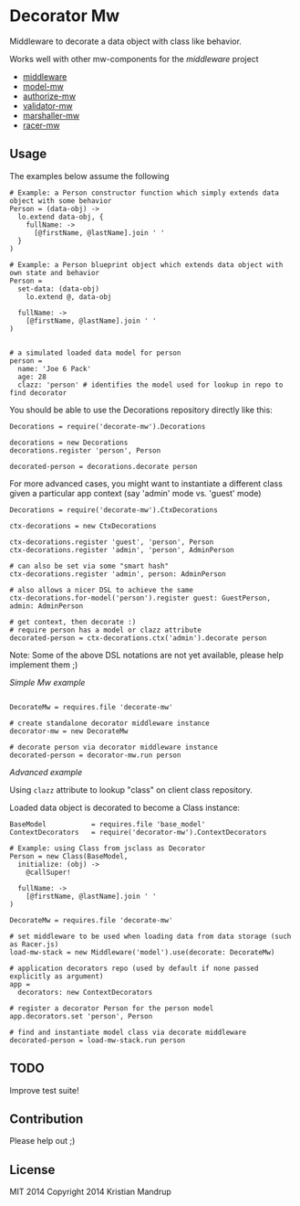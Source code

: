 # Decorator Mw

Middleware to decorate a data object with class like behavior.

Works well with other mw-components for the *middleware* project

* [middleware](https://github.com/kristianmandrup/middleware)
* [model-mw](https://github.com/kristianmandrup/model-mw)
* [authorize-mw](https://github.com/kristianmandrup/authorize-mw)
* [validator-mw](https://github.com/kristianmandrup/validator-mw)
* [marshaller-mw](https://github.com/kristianmandrup/marshaller-mw)
* [racer-mw](https://github.com/kristianmandrup/racer-mw)

## Usage

The examples below assume the following

```LiveScript
# Example: a Person constructor function which simply extends data object with some behavior
Person = (data-obj) ->
  lo.extend data-obj, {  
    fullName: ->
      [@firstName, @lastName].join ' '
  }
)

# Example: a Person blueprint object which extends data object with own state and behavior
Person =
  set-data: (data-obj)
    lo.extend @, data-obj

  fullName: ->
    [@firstName, @lastName].join ' '
)


# a simulated loaded data model for person
person =
  name: 'Joe 6 Pack'
  age: 28
  clazz: 'person' # identifies the model used for lookup in repo to find decorator
```

You should be able to use the Decorations repository directly like this:

```LiveScript
Decorations = require('decorate-mw').Decorations

decorations = new Decorations
decorations.register 'person', Person

decorated-person = decorations.decorate person
```

For more advanced cases, you might want to instantiate a different class given a particular app context (say 'admin' mode vs. 'guest' mode)

```LiveScript
Decorations = require('decorate-mw').CtxDecorations

ctx-decorations = new CtxDecorations

ctx-decorations.register 'guest', 'person', Person
ctx-decorations.register 'admin', 'person', AdminPerson

# can also be set via some "smart hash"
ctx-decorations.register 'admin', person: AdminPerson

# also allows a nicer DSL to achieve the same
ctx-decorations.for-model('person').register guest: GuestPerson, admin: AdminPerson

# get context, then decorate :)
# require person has a model or clazz attribute
decorated-person = ctx-decorations.ctx('admin').decorate person
```

Note: Some of the above DSL notations are not yet available, please help implement them ;)

*Simple Mw example*

```LiveScript

DecorateMw = requires.file 'decorate-mw'

# create standalone decorator middleware instance
decorator-mw = new DecorateMw

# decorate person via decorator middleware instance
decorated-person = decorator-mw.run person
```

*Advanced example*

Using `clazz` attribute to lookup "class" on client class repository.

Loaded data object is decorated to become a Class instance:

```LiveScript
BaseModel           = requires.file 'base_model'
ContextDecorators   = require('decorator-mw').ContextDecorators

# Example: using Class from jsclass as Decorator
Person = new Class(BaseModel,
  initialize: (obj) ->
    @callSuper!

  fullName: ->
    [@firstName, @lastName].join ' '
)

DecorateMw = requires.file 'decorate-mw'

# set middleware to be used when loading data from data storage (such as Racer.js)
load-mw-stack = new Middleware('model').use(decorate: DecorateMw)

# application decorators repo (used by default if none passed explicitly as argument)
app =
  decorators: new ContextDecorators

# register a decorator Person for the person model
app.decorators.set 'person', Person

# find and instantiate model class via decorate middleware
decorated-person = load-mw-stack.run person
```

## TODO

Improve test suite!

## Contribution

Please help out ;)

## License

MIT 2014
Copyright 2014 Kristian Mandrup
